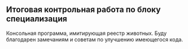 ## Итоговая контрольная работа по блоку специализация

Консольная программа, имитирующая реестр животных. Буду благодарен замечаниям и советам по улучшению имеющегося кода.